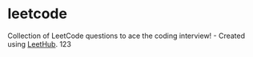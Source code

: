 # leetcode
Collection of LeetCode questions to ace the coding interview! - Created using [LeetHub](https://github.com/QasimWani/LeetHub).
123
